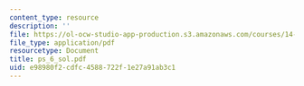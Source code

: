 ```yaml
---
content_type: resource
description: ''
file: https://ol-ocw-studio-app-production.s3.amazonaws.com/courses/14-462-advanced-macroeconomics-ii-spring-2004/e98980f2cdfc4588722f1e27a91ab3c1_ps_6_sol.pdf
file_type: application/pdf
resourcetype: Document
title: ps_6_sol.pdf
uid: e98980f2-cdfc-4588-722f-1e27a91ab3c1
---
```

